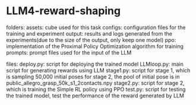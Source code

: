 # LLM4-reward-shaping

folders:
assets: cube used for this task
configs: configuration files for the training and experiment
output: results and logs generated from the experiments(due to the size of the output, only keep one model)
ppo: implementation of the Proximal Policy Optimization algorithm for training
prompts: prompt files used for the input of the LLM


files:
deploy.py: script for deploying the trained model
LLMloop.py: main script for generating rewards using LLM
stage1.py: script for stage 1, which is sampling 50,000 initial poses for stage 2, the pool of initial pose is in public_allegro_grasp_50k_s1_2contacts.npy
stage2.py: script for stage 2, which is training the Simple RL policy using PPO
test.py: script for testing the trained model, test the performance of the reward generated by LLM
